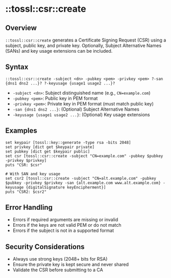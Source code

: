 # ::tossl::csr::create

## Overview

`::tossl::csr::create` generates a Certificate Signing Request (CSR) using a subject, public key, and private key. Optionally, Subject Alternative Names (SANs) and key usage extensions can be included.

## Syntax

```
::tossl::csr::create -subject <dn> -pubkey <pem> -privkey <pem> ?-san {dns1 dns2 ...}? ?-keyusage {usage1 usage2 ...}?
```

- `-subject <dn>`: Subject distinguished name (e.g., `CN=example.com`)
- `-pubkey <pem>`: Public key in PEM format
- `-privkey <pem>`: Private key in PEM format (must match public key)
- `-san {dns1 dns2 ...}`: (Optional) Subject Alternative Names
- `-keyusage {usage1 usage2 ...}`: (Optional) Key usage extensions

## Examples

```
set keypair [tossl::key::generate -type rsa -bits 2048]
set privkey [dict get $keypair private]
set pubkey [dict get $keypair public]
set csr [tossl::csr::create -subject "CN=example.com" -pubkey $pubkey -privkey $privkey]
puts "CSR: $csr"

# With SAN and key usage
set csr2 [tossl::csr::create -subject "CN=alt.example.com" -pubkey $pubkey -privkey $privkey -san {alt.example.com www.alt.example.com} -keyusage {digitalSignature keyEncipherment}]
puts "CSR2: $csr2"
```

## Error Handling

- Errors if required arguments are missing or invalid
- Errors if the keys are not valid PEM or do not match
- Errors if the subject is not in a supported format

## Security Considerations

- Always use strong keys (2048+ bits for RSA)
- Ensure the private key is kept secure and never shared
- Validate the CSR before submitting to a CA 